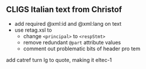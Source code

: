 ## CLIGS Italian text from Christof

- add required @xml:id and @xml:lang on text
- use retag.xsl to 
  - change `<principal>` to `<respStmt>` 
  - remove redundant `@part` attribute values
  - comment out problematic bits of header pro tem
 
add catref
turn lg to quote, making it eltec-1
